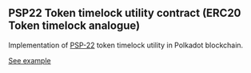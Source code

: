 ## PSP22 Token timelock utility contract (ERC20 Token timelock analogue)

Implementation of [PSP-22](https://github.com/w3f/PSPs/blob/master/PSPs/psp-22.md) token timelock utility in Polkadot blockchain.

[See example](https://supercolony-net.github.io/openbrush-contracts/smart-contracts/psp22/utils/token_timelock)
